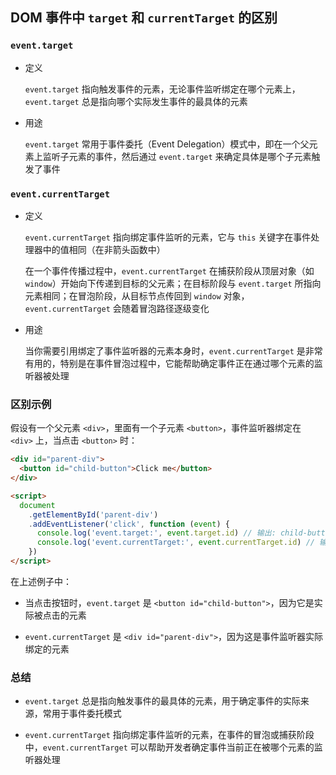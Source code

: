 ## DOM 事件中 `target` 和 `currentTarget` 的区别

### `event.target`

- 定义

  `event.target` 指向触发事件的元素，无论事件监听绑定在哪个元素上，`event.target` 总是指向哪个实际发生事件的最具体的元素

- 用途

  `event.target` 常用于事件委托（Event Delegation）模式中，即在一个父元素上监听子元素的事件，然后通过 `event.target` 来确定具体是哪个子元素触发了事件

### `event.currentTarget`

- 定义

  `event.currentTarget` 指向绑定事件监听的元素，它与 `this` 关键字在事件处理器中的值相同（在非箭头函数中）

  在一个事件传播过程中，`event.currentTarget` 在捕获阶段从顶层对象（如 `window`）开始向下传递到目标的父元素；在目标阶段与 `event.target` 所指向元素相同；在冒泡阶段，从目标节点传回到 `window` 对象，`event.currentTarget` 会随着冒泡路径逐级变化

- 用途

  当你需要引用绑定了事件监听器的元素本身时，`event.currentTarget` 是非常有用的，特别是在事件冒泡过程中，它能帮助确定事件正在通过哪个元素的监听器被处理

### 区别示例

假设有一个父元素 `<div>`，里面有一个子元素 `<button>`，事件监听器绑定在 `<div>` 上，当点击 `<button>` 时：

```html
<div id="parent-div">
  <button id="child-button">Click me</button>
</div>

<script>
  document
    .getElementById('parent-div')
    .addEventListener('click', function (event) {
      console.log('event.target:', event.target.id) // 输出: child-button
      console.log('event.currentTarget:', event.currentTarget.id) // 输出: parent-div
    })
</script>
```

在上述例子中：

- 当点击按钮时，`event.target` 是 `<button id="child-button">`，因为它是实际被点击的元素

- `event.currentTarget` 是 `<div id="parent-div">`，因为这是事件监听器实际绑定的元素

### 总结

- `event.target` 总是指向触发事件的最具体的元素，用于确定事件的实际来源，常用于事件委托模式

- `event.currentTarget` 指向绑定事件监听的元素，在事件的冒泡或捕获阶段中，`event.currentTarget` 可以帮助开发者确定事件当前正在被哪个元素的监听器处理
